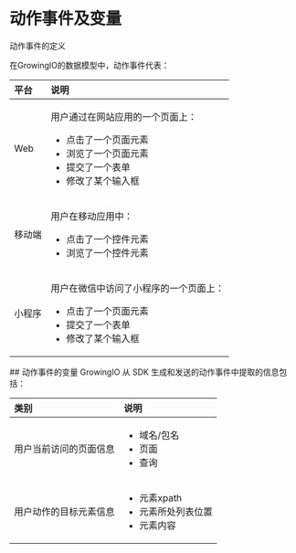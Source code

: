 # 动作事件及变量

动作事件的定义

在GrowingIO的数据模型中，动作事件代表：

<table>
  <thead>
    <tr>
      <th style="text-align:left">&#x5E73;&#x53F0;</th>
      <th style="text-align:left">&#x8BF4;&#x660E;</th>
    </tr>
  </thead>
  <tbody>
    <tr>
      <td style="text-align:left">Web</td>
      <td style="text-align:left">
        <p>&#x7528;&#x6237;&#x901A;&#x8FC7;&#x5728;&#x7F51;&#x7AD9;&#x5E94;&#x7528;&#x7684;&#x4E00;&#x4E2A;&#x9875;&#x9762;&#x4E0A;&#xFF1A;</p>
        <ul>
          <li>&#x70B9;&#x51FB;&#x4E86;&#x4E00;&#x4E2A;&#x9875;&#x9762;&#x5143;&#x7D20;</li>
          <li>&#x6D4F;&#x89C8;&#x4E86;&#x4E00;&#x4E2A;&#x9875;&#x9762;&#x5143;&#x7D20;</li>
          <li>&#x63D0;&#x4EA4;&#x4E86;&#x4E00;&#x4E2A;&#x8868;&#x5355;</li>
          <li>&#x4FEE;&#x6539;&#x4E86;&#x67D0;&#x4E2A;&#x8F93;&#x5165;&#x6846;</li>
        </ul>
      </td>
    </tr>
    <tr>
      <td style="text-align:left">&#x79FB;&#x52A8;&#x7AEF;</td>
      <td style="text-align:left">
        <p>&#x7528;&#x6237;&#x5728;&#x79FB;&#x52A8;&#x5E94;&#x7528;&#x4E2D;&#xFF1A;</p>
        <ul>
          <li>&#x70B9;&#x51FB;&#x4E86;&#x4E00;&#x4E2A;&#x63A7;&#x4EF6;&#x5143;&#x7D20;</li>
          <li>&#x6D4F;&#x89C8;&#x4E86;&#x4E00;&#x4E2A;&#x63A7;&#x4EF6;&#x5143;&#x7D20;</li>
        </ul>
      </td>
    </tr>
    <tr>
      <td style="text-align:left">&#x5C0F;&#x7A0B;&#x5E8F;</td>
      <td style="text-align:left">
        <p>&#x7528;&#x6237;&#x5728;&#x5FAE;&#x4FE1;&#x4E2D;&#x8BBF;&#x95EE;&#x4E86;&#x5C0F;&#x7A0B;&#x5E8F;&#x7684;&#x4E00;&#x4E2A;&#x9875;&#x9762;&#x4E0A;&#xFF1A;</p>
        <ul>
          <li>&#x70B9;&#x51FB;&#x4E86;&#x4E00;&#x4E2A;&#x9875;&#x9762;&#x5143;&#x7D20;</li>
          <li>&#x63D0;&#x4EA4;&#x4E86;&#x4E00;&#x4E2A;&#x8868;&#x5355;</li>
          <li>&#x4FEE;&#x6539;&#x4E86;&#x67D0;&#x4E2A;&#x8F93;&#x5165;&#x6846;</li>
        </ul>
      </td>
    </tr>
  </tbody>
</table>

\#\# 动作事件的变量 GrowingIO 从 SDK 生成和发送的动作事件中提取的信息包括：

<table>
  <thead>
    <tr>
      <th style="text-align:left">&#x7C7B;&#x522B;</th>
      <th style="text-align:left">&#x8BF4;&#x660E;</th>
    </tr>
  </thead>
  <tbody>
    <tr>
      <td style="text-align:left">&#x7528;&#x6237;&#x5F53;&#x524D;&#x8BBF;&#x95EE;&#x7684;&#x9875;&#x9762;&#x4FE1;&#x606F;</td>
      <td
      style="text-align:left">
        <ul>
          <li>&#x57DF;&#x540D;/&#x5305;&#x540D;</li>
          <li>&#x9875;&#x9762;</li>
          <li>&#x67E5;&#x8BE2;</li>
        </ul>
        </td>
    </tr>
    <tr>
      <td style="text-align:left">&#x7528;&#x6237;&#x52A8;&#x4F5C;&#x7684;&#x76EE;&#x6807;&#x5143;&#x7D20;&#x4FE1;&#x606F;</td>
      <td
      style="text-align:left">
        <ul>
          <li>&#x5143;&#x7D20;xpath</li>
          <li>&#x5143;&#x7D20;&#x6240;&#x5904;&#x5217;&#x8868;&#x4F4D;&#x7F6E;</li>
          <li>&#x5143;&#x7D20;&#x5185;&#x5BB9;</li>
        </ul>
        </td>
    </tr>
  </tbody>
</table>

